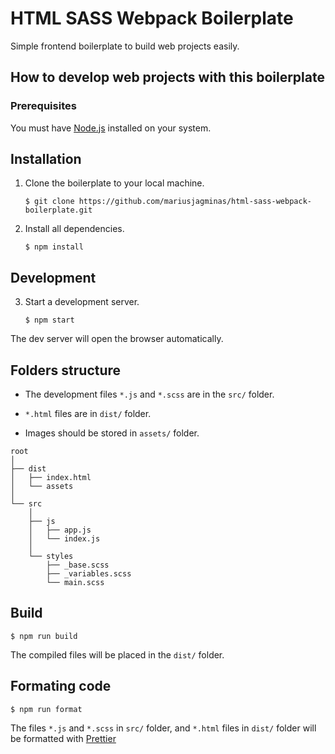 # HTML SASS Webpack Boilerplate

Simple frontend boilerplate to build web projects easily.

## How to develop web projects with this boilerplate

### Prerequisites

You must have [Node.js](https://nodejs.org/en/) installed on your system.

## Installation

1. Clone the boilerplate to your local machine.

   ```
   $ git clone https://github.com/mariusjagminas/html-sass-webpack-boilerplate.git
   ```

2. Install all dependencies.

   ```
   $ npm install
   ```

## Development

3. Start a development server.

   ```
   $ npm start
   ```

The dev server will open the browser automatically.

## Folders structure

- The development files `*.js` and `*.scss` are in the `src/` folder.

- `*.html` files are in `dist/` folder.

- Images should be stored in `assets/` folder.

```
root
│
├── dist
│   ├── index.html
│   └── assets
│
└── src
    │
    ├── js
    │   ├── app.js
    │   └── index.js
    │
    └── styles
        ├── _base.scss
        ├── _variables.scss
        └── main.scss
```

## Build

```
$ npm run build
```

The compiled files will be placed in the `dist/` folder.

## Formating code

```
$ npm run format
```

The files `*.js` and `*.scss` in `src/` folder, and `*.html` files in `dist/` folder will be formatted with [Prettier](https://prettier.io/)

